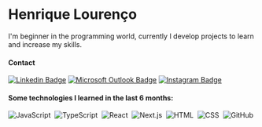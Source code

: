 # Henrique Lourenço

I'm beginner in the programming world, currently I develop projects to learn and increase my skills.

#### Contact

[![Linkedin Badge](https://img.shields.io/badge/-Henrique%20Lourenço-1261a0?style=flat&logo=Linkedin&logoColor=white&link=https://www.linkedin.com/in/henrique-lourenco/)](https://www.linkedin.com/in/henrique-lourenco/) 
[![Microsoft Outlook Badge](https://img.shields.io/badge/-henri.lourenco@outlook.com-1261a0?style=flat&logo=Gmail&logoColor=white&link=mailto:henri.lourenco@outlook.com)](mailto:henri.lourenco@outlook.com)
[![Instagram Badge](https://img.shields.io/badge/-@lourencohenri-1261a0?style=flat&labelColor=1261a0&logo=instagram&logoColor=white&link=https://www.instagram.com/lourencohenri/)](https://www.instagram.com/lourencohenri/) 

#### Some technologies I learned in the last 6 months:

![JavaScript](https://img.shields.io/badge/-JavaScript-1261a0?style=flat&logo=javascript&logoColor=white)&nbsp;
![TypeScript](https://img.shields.io/badge/-TypeScript-1261a0?style=flat&logo=TypeScript&logoColor=white)&nbsp;
![React](https://img.shields.io/badge/-React-1261a0?style=flat&logo=react&logoColor=white)&nbsp;
![Next.js](https://img.shields.io/badge/-Next.js-1261a0?style=flat&logo=Next.js&logoColor=white)&nbsp;
![HTML](https://img.shields.io/badge/-HTML-1261a0?style=flat&logo=HTML5&logoColor=white)&nbsp;
![CSS](https://img.shields.io/badge/-CSS-1261a0?style=flat&logo=CSS3&logoColor=white)&nbsp;
![GitHub](https://img.shields.io/badge/-GitHub-1261a0?style=flat&logo=github&logoColor=white)&nbsp;
